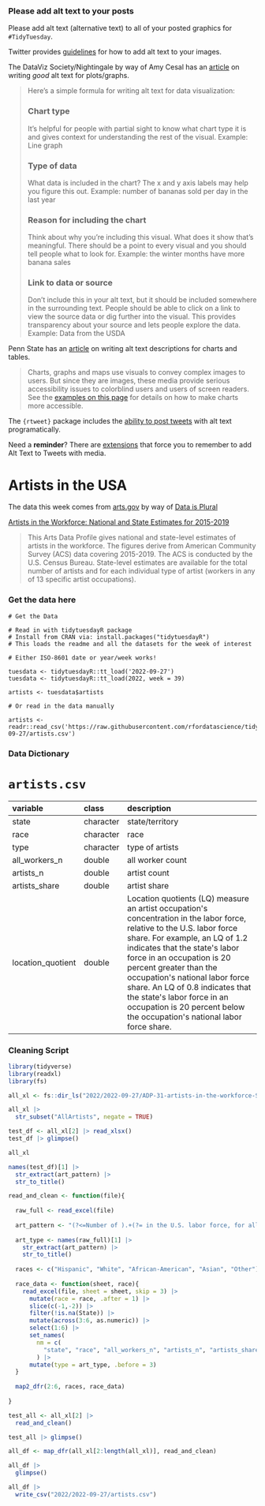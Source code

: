 ### Please add alt text to your posts

Please add alt text (alternative text) to all of your posted graphics for `#TidyTuesday`. 

Twitter provides [guidelines](https://help.twitter.com/en/using-twitter/picture-descriptions) for how to add alt text to your images.

The DataViz Society/Nightingale by way of Amy Cesal has an [article](https://medium.com/nightingale/writing-alt-text-for-data-visualization-2a218ef43f81) on writing _good_ alt text for plots/graphs.

> Here’s a simple formula for writing alt text for data visualization:
> ### Chart type
> It’s helpful for people with partial sight to know what chart type it is and gives context for understanding the rest of the visual.
> Example: Line graph
> ### Type of data
> What data is included in the chart? The x and y axis labels may help you figure this out.
> Example: number of bananas sold per day in the last year
> ### Reason for including the chart
> Think about why you’re including this visual. What does it show that’s meaningful. There should be a point to every visual and you should tell people what to look for.
> Example: the winter months have more banana sales
> ### Link to data or source
> Don’t include this in your alt text, but it should be included somewhere in the surrounding text. People should be able to click on a link to view the source data or dig further into the visual. This provides transparency about your source and lets people explore the data.
> Example: Data from the USDA

Penn State has an [article](https://accessibility.psu.edu/images/charts/) on writing alt text descriptions for charts and tables.

> Charts, graphs and maps use visuals to convey complex images to users. But since they are images, these media provide serious accessibility issues to colorblind users and users of screen readers. See the [examples on this page](https://accessibility.psu.edu/images/charts/) for details on how to make charts more accessible.

The `{rtweet}` package includes the [ability to post tweets](https://docs.ropensci.org/rtweet/reference/post_tweet.html) with alt text programatically.

Need a **reminder**? There are [extensions](https://chrome.google.com/webstore/detail/twitter-required-alt-text/fpjlpckbikddocimpfcgaldjghimjiik/related) that force you to remember to add Alt Text to Tweets with media.

# Artists in the USA

The data this week comes from [arts.gov](https://www.arts.gov/impact/research/arts-data-profile-series/adp-31/data-tables) by way of [Data is Plural](https://www.data-is-plural.com/archive/2022-09-21-edition/)

[Artists in the Workforce: National and State Estimates for 2015-2019](https://www.arts.gov/impact/research/arts-data-profile-series/adp-31)

> This Arts Data Profile gives national and state-level estimates of artists in the workforce. The figures derive from American Community Survey (ACS) data covering 2015-2019. The ACS is conducted by the U.S. Census Bureau. State-level estimates are available for the total number of artists and for each individual type of artist (workers in any of 13 specific artist occupations).

### Get the data here

```{r}
# Get the Data

# Read in with tidytuesdayR package 
# Install from CRAN via: install.packages("tidytuesdayR")
# This loads the readme and all the datasets for the week of interest

# Either ISO-8601 date or year/week works!

tuesdata <- tidytuesdayR::tt_load('2022-09-27')
tuesdata <- tidytuesdayR::tt_load(2022, week = 39)

artists <- tuesdata$artists

# Or read in the data manually

artists <- readr::read_csv('https://raw.githubusercontent.com/rfordatascience/tidytuesday/master/data/2022/2022-09-27/artists.csv')

```
### Data Dictionary

# `artists.csv`

|variable          |class     |description |
|:-----------------|:---------|:-----------|
|state             |character | state/territory    |
|race              |character | race    |
|type              |character | type of artists    |
|all_workers_n     |double    | all worker count    |
|artists_n         |double    | artist count    |
|artists_share     |double    | artist share    |
|location_quotient |double    | Location quotients (LQ) measure an artist occupation's concentration in the labor force, relative to the U.S. labor force share. For example, an LQ of 1.2 indicates that the state's labor force in an occupation is 20 percent greater than the occupation's national labor force share. An LQ of 0.8 indicates that the state's labor force in an occupation is 20 percent below the occupation's national labor force share. |

### Cleaning Script

```r
library(tidyverse)
library(readxl)
library(fs)

all_xl <- fs::dir_ls("2022/2022-09-27/ADP-31-artists-in-the-workforce-StateTables/")

all_xl |> 
  str_subset("AllArtists", negate = TRUE)

test_df <- all_xl[2] |> read_xlsx()
test_df |> glimpse()

all_xl

names(test_df)[1] |> 
  str_extract(art_pattern) |> 
  str_to_title()

read_and_clean <- function(file){
  
  raw_full <- read_excel(file)
  
  art_pattern <- "(?<=Number of ).+(?= in the U.S. labor force, for all the states and Puerto Rico: 2015-2019)" 
  
  art_type <- names(raw_full)[1] |> 
    str_extract(art_pattern) |> 
    str_to_title()
  
  races <- c("Hispanic", "White", "African-American", "Asian", "Other")
  
  race_data <- function(sheet, race){
    read_excel(file, sheet = sheet, skip = 3) |> 
      mutate(race = race, .after = 1) |> 
      slice(c(-1,-2)) |> 
      filter(!is.na(State)) |> 
      mutate(across(3:6, as.numeric)) |> 
      select(1:6) |> 
      set_names(
        nm = c(
          "state", "race", "all_workers_n", "artists_n", "artists_share", "location_quotient")
        ) |> 
      mutate(type = art_type, .before = 3)
  }
  
  map2_dfr(2:6, races, race_data)
  
}

test_all <- all_xl[2] |> 
  read_and_clean()

test_all |> glimpse()

all_df <- map_dfr(all_xl[2:length(all_xl)], read_and_clean)

all_df |> 
  glimpse()

all_df |> 
  write_csv("2022/2022-09-27/artists.csv")
```